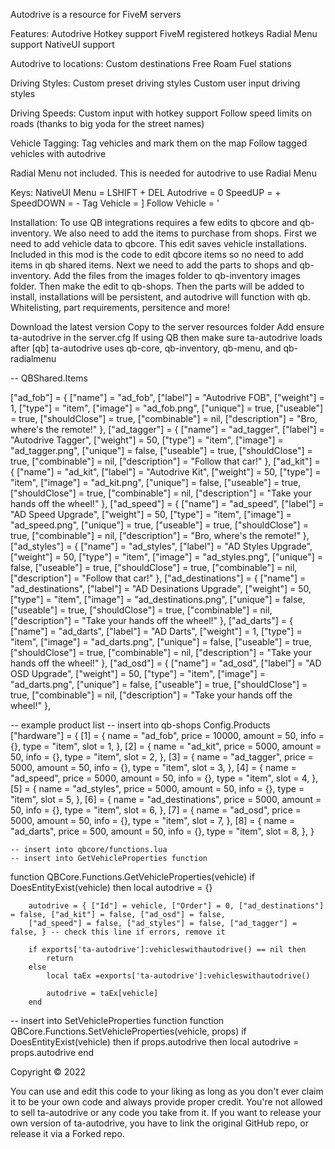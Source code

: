 Autodrive is a resource for FiveM servers

Features:
Autodrive
Hotkey support
FiveM registered hotkeys
Radial Menu support
NativeUI support

Autodrive to locations:
Custom destinations
Free Roam
Fuel stations

Driving Styles:
Custom preset driving styles
Custom user input driving styles

Driving Speeds:
Custom input with hotkey support
Follow speed limits on roads
(thanks to big yoda for the street names)

Vehicle Tagging:
Tag vehicles and mark them on the map
Follow tagged vehicles with autodrive

Radial Menu not included. This is needed for autodrive to use Radial Menu


Keys:
NativeUI Menu  = LSHIFT + DEL
Autodrive      = 0
SpeedUP        = +
SpeedDOWN      = -
Tag Vehicle    = ]
Follow Vehicle = '


Installation:
To use QB integrations requires a few edits to qbcore and qb-inventory.
We also need to add the items to purchase from shops.
First we need to add vehicle data to qbcore. This edit saves vehicle installations.
Included in this mod is the code to edit qbcore items so no need to add items in qb shared items.
Next we need to add the parts to shops and qb-inventory. Add the files from the images folder to 
qb-inventory images folder. Then make the edit to qb-shops.
Then the parts will be added to install, installations will be persistent, and autodrive will function with qb.
Whitelisting, part requirements, persitence and more!


Download the latest version
Copy to the server resources folder
Add ensure ta-autodrive in the server.cfg
If using QB then make sure ta-autodrive loads after [qb]
ta-autodrive uses qb-core, qb-inventory, qb-menu, and qb-radialmenu


-- QBShared.Items

["ad_fob"] = {
    ["name"]        = "ad_fob",
    ["label"]       = "Autodrive FOB",
    ["weight"]      = 1,
    ["type"]        = "item",
    ["image"]       = "ad_fob.png",
    ["unique"]      = true,
    ["useable"]     = true,
    ["shouldClose"] = true,
    ["combinable"]  = nil,
    ["description"] = "Bro, where's the remote!"
},
["ad_tagger"] = {
    ["name"]        = "ad_tagger",
    ["label"]       = "Autodrive Tagger",
    ["weight"]      = 50,
    ["type"]        = "item",
    ["image"]       = "ad_tagger.png",
    ["unique"]      = false,
    ["useable"]     = true,
    ["shouldClose"] = true,
    ["combinable"]  = nil,
    ["description"] = "Follow that car!"
},
["ad_kit"] = {
    ["name"]        = "ad_kit",
    ["label"]       = "Autodrive Kit",
    ["weight"]      = 50,
    ["type"]        = "item",
    ["image"]       = "ad_kit.png",
    ["unique"]      = false,
    ["useable"]     = true,
    ["shouldClose"] = true,
    ["combinable"]  = nil,
    ["description"] = "Take your hands off the wheel!"
},
["ad_speed"] = {
    ["name"]        = "ad_speed",
    ["label"]       = "AD Speed Upgrade",
    ["weight"]      = 50,
    ["type"]        = "item",
    ["image"]       = "ad_speed.png",
    ["unique"]      = true,
    ["useable"]     = true,
    ["shouldClose"] = true,
    ["combinable"]  = nil,
    ["description"] = "Bro, where's the remote!"
},
["ad_styles"] = {
    ["name"]        = "ad_styles",
    ["label"]       = "AD Styles Upgrade",
    ["weight"]      = 50,
    ["type"]        = "item",
    ["image"]       = "ad_styles.png",
    ["unique"]      = false,
    ["useable"]     = true,
    ["shouldClose"] = true,
    ["combinable"]  = nil,
    ["description"] = "Follow that car!"
},
["ad_destinations"] = {
    ["name"]        = "ad_destinations",
    ["label"]       = "AD Desinations Upgrade",
    ["weight"]      = 50,
    ["type"]        = "item",
    ["image"]       = "ad_destinations.png",
    ["unique"]      = false,
    ["useable"]     = true,
    ["shouldClose"] = true,
    ["combinable"]  = nil,
    ["description"] = "Take your hands off the wheel!"
},
["ad_darts"] = {
    ["name"]        = "ad_darts",
    ["label"]       = "AD Darts",
    ["weight"]      = 1,
    ["type"]        = "item",
    ["image"]       = "ad_darts.png",
    ["unique"]      = false,
    ["useable"]     = true,
    ["shouldClose"] = true,
    ["combinable"]  = nil,
    ["description"] = "Take your hands off the wheel!"
},
["ad_osd"] = {
    ["name"]        = "ad_osd",
    ["label"]       = "AD OSD Upgrade",
    ["weight"]      = 50,
    ["type"]        = "item",
    ["image"]       = "ad_darts.png",
    ["unique"]      = false,
    ["useable"]     = true,
    ["shouldClose"] = true,
    ["combinable"]  = nil,
    ["description"] = "Take your hands off the wheel!"
},


-- example product list
-- insert into qb-shops Config.Products 
    ["hardware"] = {
        [1] = {
            name = "ad_fob",
            price = 10000,
            amount = 50,
            info = {},
            type = "item",
            slot = 1,
        },
        [2] = {
            name = "ad_kit",
            price = 5000,
            amount = 50,
            info = {},
            type = "item",
            slot = 2,
        },
        [3] = {
            name = "ad_tagger",
            price = 5000,
            amount = 50,
            info = {},
            type = "item",
            slot = 3,
        },
        [4] = {
            name = "ad_speed",
            price = 5000,
            amount = 50,
            info = {},
            type = "item",
            slot = 4,
        },
        [5] = {
            name = "ad_styles",
            price = 5000,
            amount = 50,
            info = {},
            type = "item",
            slot = 5,
        },
        [6] = {
            name = "ad_destinations",
            price = 5000,
            amount = 50,
            info = {},
            type = "item",
            slot = 6,
        },
        [7] = {
            name = "ad_osd",
            price = 5000,
            amount = 50,
            info = {},
            type = "item",
            slot = 7,
        },
        [8] = {
            name = "ad_darts",
            price = 500,
            amount = 50,
            info = {},
            type = "item",
            slot = 8,
        },
    }


    -- insert into qbcore/functions.lua
    -- insert into GetVehicleProperties function
function QBCore.Functions.GetVehicleProperties(vehicle)
    if DoesEntityExist(vehicle) then
        local autodrive = {}

        autodrive = { ["Id"] = vehicle, ["Order"] = 0, ["ad_destinations"] = false, ["ad_kit"] = false, ["ad_osd"] = false,
        ["ad_speed"] = false, ["ad_styles"] = false, ["ad_tagger"] = false, } -- check this line if errors, remove it

        if exports['ta-autodrive']:vehicleswithautodrive() == nil then
            return
        else
            local taEx =exports['ta-autodrive']:vehicleswithautodrive() 

            autodrive = taEx[vehicle]
        end

-- insert into SetVehicleProperties function
function QBCore.Functions.SetVehicleProperties(vehicle, props)
    if DoesEntityExist(vehicle) then
        if props.autodrive then
            local autodrive = props.autodrive
        end










Copyright © 2022

You can use and edit this code to your liking as long as you don't ever claim it to be your own code and always provide proper credit. You're not allowed to sell ta-autodrive or any code you take from it. If you want to release your own version of ta-autodrive, you have to link the original GitHub repo, or release it via a Forked repo.